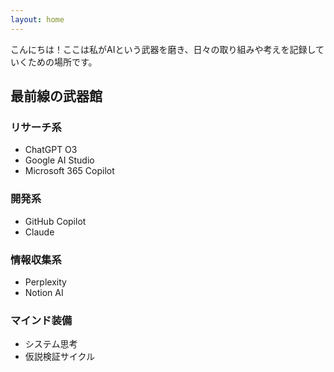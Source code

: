 ```yaml
---
layout: home
---
```


こんにちは！ここは私がAIという武器を磨き、日々の取り組みや考えを記録していくための場所です。

## 最前線の武器館

### リサーチ系
- ChatGPT O3
- Google AI Studio
- Microsoft 365 Copilot

### 開発系
- GitHub Copilot
- Claude

### 情報収集系
- Perplexity
- Notion AI

### マインド装備
- システム思考
- 仮説検証サイクル
